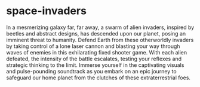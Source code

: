 # space-invaders
In a mesmerizing galaxy far, far away, a swarm of alien invaders, inspired by beetles and abstract designs, has descended upon our planet, posing an imminent threat to humanity. Defend Earth from these otherworldly invaders by taking control of a lone laser cannon and blasting your way through waves of enemies in this exhilarating fixed shooter game. With each alien defeated, the intensity of the battle escalates, testing your reflexes and strategic thinking to the limit. Immerse yourself in the captivating visuals and pulse-pounding soundtrack as you embark on an epic journey to safeguard our home planet from the clutches of these extraterrestrial foes.
